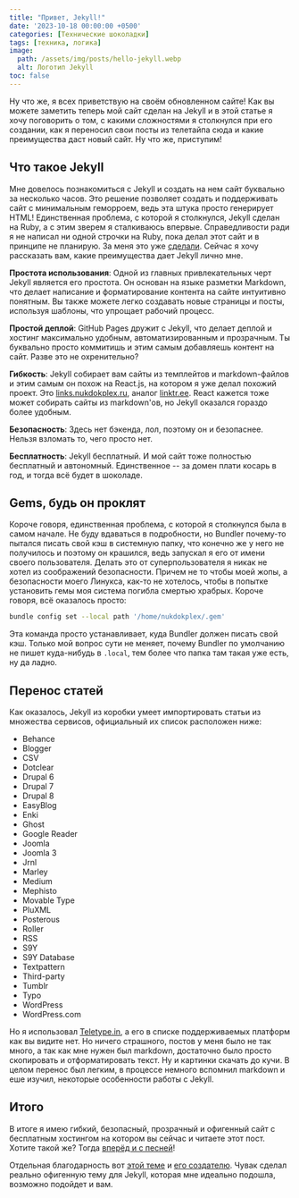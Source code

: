 ```yaml
---
title: "Привет, Jekyll!"
date: '2023-10-18 00:00:00 +0500'
categories: [Технические шоколадки]
tags: [техника, логика]
image: 
  path: /assets/img/posts/hello-jekyll.webp
  alt: Логотип Jekyll
toc: false
---
```


Ну что же, я всех приветствую на своём обновленном сайте! Как вы можете заметить теперь мой сайт сделан на Jekyll и в этой статье я хочу поговорить о том, с какими сложностями я столкнулся при его создании, как я переносил свои посты из телетайпа сюда и какие преимущества даст новый сайт. Ну что же, приступим!

## Что такое Jekyll

Мне довелось познакомиться с Jekyll и создать на нем сайт буквально за несколько часов. Это решение позволяет создать и поддерживать сайт с минимальным геморроем, ведь эта штука просто генерирует HTML! Единственная проблема, с которой я столкнулся, Jekyll сделан на Ruby, а с этим зверем я сталкиваюсь впервые. Справедливости ради я не написал ни одной строчки на Ruby, пока делал этот сайт и в принципе не планирую. За меня это уже [сделали](https://github.com/cotes2020/chirpy-starter). Сейчас я хочу рассказать вам, какие преимущества дает Jekyll лично мне.

**Простота использования**: Одной из главных привлекательных черт Jekyll является его простота. Он основан на языке разметки Markdown, что делает написание и форматирование контента на сайте интуитивно понятным. Вы также можете легко создавать новые страницы и посты, используя шаблоны, что упрощает рабочий процесс.

**Простой деплой**: GitHub Pages дружит с Jekyll, что делает деплой и хостинг максимально удобным, автоматизированным и прозрачным. Ты буквально просто коммитишь и этим самым добавляешь контент на сайт. Разве это не охренительно?

**Гибкость**: Jekyll собирает вам сайты из темплейтов и markdown-файлов и этим самым он похож на React.js, на котором я уже делал похожий проект. Это [links.nukdokplex.ru](htttps://links.nukdokplex.ru), аналог [linktr.ee](https://linktr.ee). React кажется тоже может собирать сайты из markdown'ов, но Jekyll оказался гораздо более удобным.

**Безопасность**: Здесь нет бэкенда, лол, поэтому он и безопаснее. Нельзя взломать то, чего просто нет.

**Бесплатность**: Jekyll бесплатный. И мой сайт тоже полностью бесплатный и автономный. Единственное -- за домен плати косарь в год, и тогда всё будет в шоколаде.

## Gems, будь он проклят

Короче говоря, единственная проблема, с которой я столкнулся была в самом начале. Не буду вдаваться в подробности, но Bundler почему-то пытался писать свой кэш в системную папку, что конечно же у него не получилось и поэтому он крашился, ведь запускал я его от имени своего пользователя. Делать это от суперпользователя я никак не хотел из соображений безопасности. Причем не то чтобы моей жопы, а безопасности моего Линукса, как-то не хотелось, чтобы в попытке установить гемы моя система погибла смертью храбрых. Короче говоря, всё оказалось просто:

```bash
bundle config set --local path '/home/nukdokplex/.gem'
```

Эта команда просто устанавливает, куда Bundler должен писать свой кэш. Только мой вопрос сути не меняет, почему Bundler по умолчанию не пишет куда-нибудь в `.local`, тем более что папка там такая уже есть, ну да ладно.

## Перенос статей

Как оказалось, Jekyll из коробки умеет импортировать статьи из множества сервисов, официальный их список расположен ниже:

- Behance
- Blogger
- CSV
- Dotclear
- Drupal 6
- Drupal 7
- Drupal 8
- EasyBlog
- Enki
- Ghost
- Google Reader
- Joomla
- Joomla 3
- Jrnl
- Marley
- Medium
- Mephisto
- Movable Type
- PluXML
- Posterous
- Roller
- RSS
- S9Y
- S9Y Database
- Textpattern
- Third-party
- Tumblr
- Typo
- WordPress
- WordPress.com

Но я использовал [Teletype.in](https://teletype.in), а его в списке поддерживаемых платформ как вы видите нет. Но ничего страшного, постов у меня было не так много, а так как мне нужен был markdown, достаточно было просто скопировать и отформатировать текст. Ну и картинки скачать до кучи. В целом перенос был легким, в процессе немного вспомнил markdown и еше изучил, некоторые особенности работы с Jekyll.

## Итого

В итоге я имею гибкий, безопасный, прозрачный и офигенный сайт с бесплатным хостингом на котором вы сейчас и читаете этот пост. Хотите такой же? Тогда [вперёд и с песней](https://jekyllrb.com/docs/)!

Отдельная благодарность вот [этой теме](https://github.com/cotes2020/jekyll-theme-chirpy) и [его создателю](https://github.com/cotes2020). Чувак сделал реально офигенную тему для Jekyll, которая мне идеально подошла, возможно подойдет и вам.
